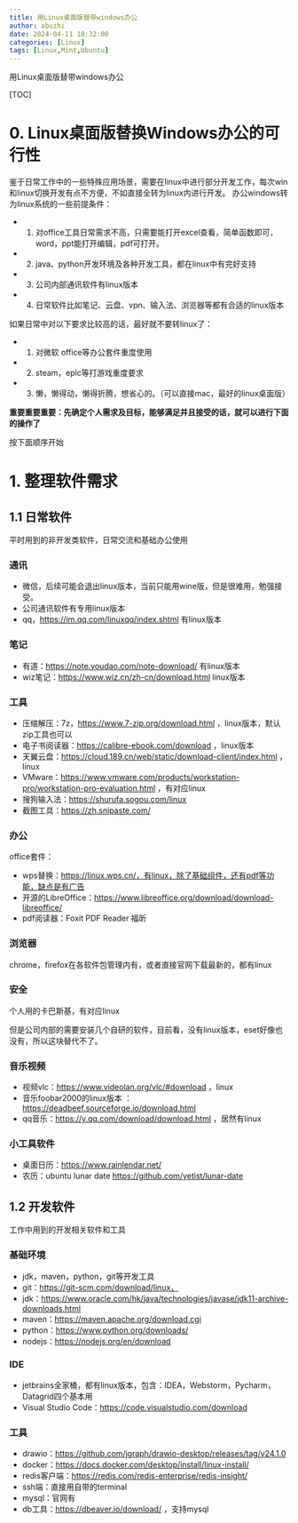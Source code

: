```yaml
---
title: 用Linux桌面版替带windows办公
author: abuzhi
date: 2024-04-11 18:32:00
categories: [Linux]
tags: [Linux,Mint,Ubuntu]
---
```


用Linux桌面版替带windows办公

[TOC]

# 0. Linux桌面版替换Windows办公的可行性

鉴于日常工作中的一些特殊应用场景，需要在linux中进行部分开发工作，每次win和linux切换开发有点不方便，不如直接全转为linux内进行开发。
办公windows转为linux系统的一些前提条件：

* 1. 对office工具日常需求不高，只需要能打开excel查看，简单函数即可，word，ppt能打开编辑，pdf可打开。
* 2. java、python开发环境及各种开发工具，都在linux中有完好支持
* 3. 公司内部通讯软件有linux版本
* 4. 日常软件比如笔记、云盘、vpn、输入法、浏览器等都有合适的linux版本

如果日常中对以下要求比较高的话，最好就不要转linux了：

* 1. 对微软 office等办公套件重度使用
* 2. steam，epic等打游戏重度要求
* 3. 懒，懒得动，懒得折腾，想省心的。（可以直接mac，最好的linux桌面版）

**重要重要重要：先确定个人需求及目标，能够满足并且接受的话，就可以进行下面的操作了**

按下面顺序开始

# 1. 整理软件需求

## 1.1 日常软件

平时用到的非开发类软件，日常交流和基础办公使用

### 通讯

- 微信，后续可能会退出linux版本，当前只能用wine版，但是很难用，勉强接受。
- 公司通讯软件有专用linux版本
- qq，https://im.qq.com/linuxqq/index.shtml 有linux版本

### 笔记

* 有道：https://note.youdao.com/note-download/  有linux版本
* wiz笔记：https://www.wiz.cn/zh-cn/download.html   linux版本

### 工具

* 压缩解压：7z，https://www.7-zip.org/download.html ，linux版本，默认zip工具也可以
* 电子书阅读器：https://calibre-ebook.com/download  ，linux版本
* 天翼云盘：https://cloud.189.cn/web/static/download-client/index.html  ，linux
* VMware：https://www.vmware.com/products/workstation-pro/workstation-pro-evaluation.html   ，有对应linux
* 搜狗输入法：https://shurufa.sogou.com/linux
* 截图工具：https://zh.snipaste.com/

### 办公

office套件：
- wps替换：https://linux.wps.cn/，有linux，除了基础组件，还有pdf等功能，缺点是有广告
- 开源的LibreOffice：https://www.libreoffice.org/download/download-libreoffice/
- pdf阅读器：Foxit PDF Reader 福昕

### 浏览器

chrome，firefox在各软件包管理内有，或者直接官网下载最新的，都有linux

### 安全

个人用的卡巴斯基，有对应linux

但是公司内部的需要安装几个自研的软件，目前看，没有linux版本，eset好像也没有，所以这块替代不了。

### 音乐视频

- 视频vlc：https://www.videolan.org/vlc/#download   ，linux
- 音乐foobar2000的linux版本 ：https://deadbeef.sourceforge.io/download.html
- qq音乐：https://y.qq.com/download/download.html   ，居然有linux

### 小工具软件

* 桌面日历：https://www.rainlendar.net/
* 农历：ubuntu lunar date https://github.com/yetist/lunar-date

## 1.2 开发软件

工作中用到的开发相关软件和工具

### 基础环境

* jdk，maven，python，git等开发工具
* git：https://git-scm.com/download/linux，
* jdk：https://www.oracle.com/hk/java/technologies/javase/jdk11-archive-downloads.html
* maven：https://maven.apache.org/download.cgi
* python：https://www.python.org/downloads/
* nodejs：https://nodejs.org/en/download

### IDE

* jetbrains全家桶，都有linux版本，包含：IDEA，Webstorm，Pycharm，Datagrid四个基本用
* Visual Studio Code：https://code.visualstudio.com/download

### 工具

* drawio：https://github.com/jgraph/drawio-desktop/releases/tag/v24.1.0
* docker：https://docs.docker.com/desktop/install/linux-install/
* redis客户端：https://redis.com/redis-enterprise/redis-insight/
* ssh端：直接用自带的terminal
* mysql：官网有
* db工具：https://dbeaver.io/download/  ，支持mysql

